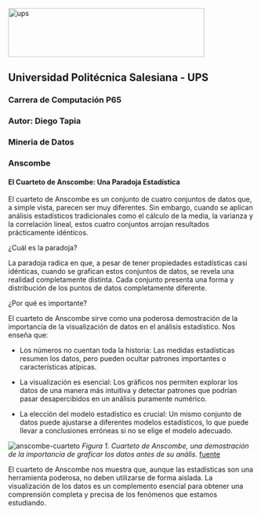 <img src="https://upload.wikimedia.org/wikipedia/commons/b/b0/Logo_Universidad_Polit%C3%A9cnica_Salesiana_del_Ecuador.png" alt="ups" width="400" height="100">

## Universidad Politécnica Salesiana - UPS
### Carrera de Computación P65
### Autor: Diego Tapia
### Mineria de Datos
### Anscombe
#### El Cuarteto de Anscombe: Una Paradoja Estadística

El cuarteto de Anscombe es un conjunto de cuatro conjuntos de datos que, a simple vista, parecen ser muy diferentes. Sin embargo, cuando se aplican análisis estadísticos tradicionales como el cálculo de la media, la varianza y la correlación lineal, estos cuatro conjuntos arrojan resultados prácticamente idénticos.

¿Cuál es la paradoja?

La paradoja radica en que, a pesar de tener propiedades estadísticas casi idénticas, cuando se grafican estos conjuntos de datos, se revela una realidad completamente distinta. Cada conjunto presenta una forma y distribución de los puntos de datos completamente diferente.

¿Por qué es importante?

El cuarteto de Anscombe sirve como una poderosa demostración de la importancia de la visualización de datos en el análisis estadístico. Nos enseña que:

* Los números no cuentan toda la historia: Las medidas estadísticas resumen los datos, pero pueden ocultar patrones importantes o características atípicas.

* La visualización es esencial: Los gráficos nos permiten explorar los datos de una manera más intuitiva y detectar patrones que podrían pasar desapercibidos en un análisis puramente numérico.

* La elección del modelo estadístico es crucial: Un mismo conjunto de datos puede ajustarse a diferentes modelos estadísticos, lo que puede llevar a conclusiones erróneas si no se elige el modelo adecuado.

![anscombe-cuarteto](https://upload.wikimedia.org/wikipedia/commons/thumb/b/b6/Anscombe.svg/1599px-Anscombe.svg.png)
*Figura 1. Cuarteto de Anscombe, una demostración de la importancia de graficar los datos antes de su anális.* [fuente](https://es.wikipedia.org/wiki/Cuarteto_de_Anscombe)


El cuarteto de Anscombe nos muestra que, aunque las estadísticas son una herramienta poderosa, no deben utilizarse de forma aislada. La visualización de los datos es un complemento esencial para obtener una comprensión completa y precisa de los fenómenos que estamos estudiando.

